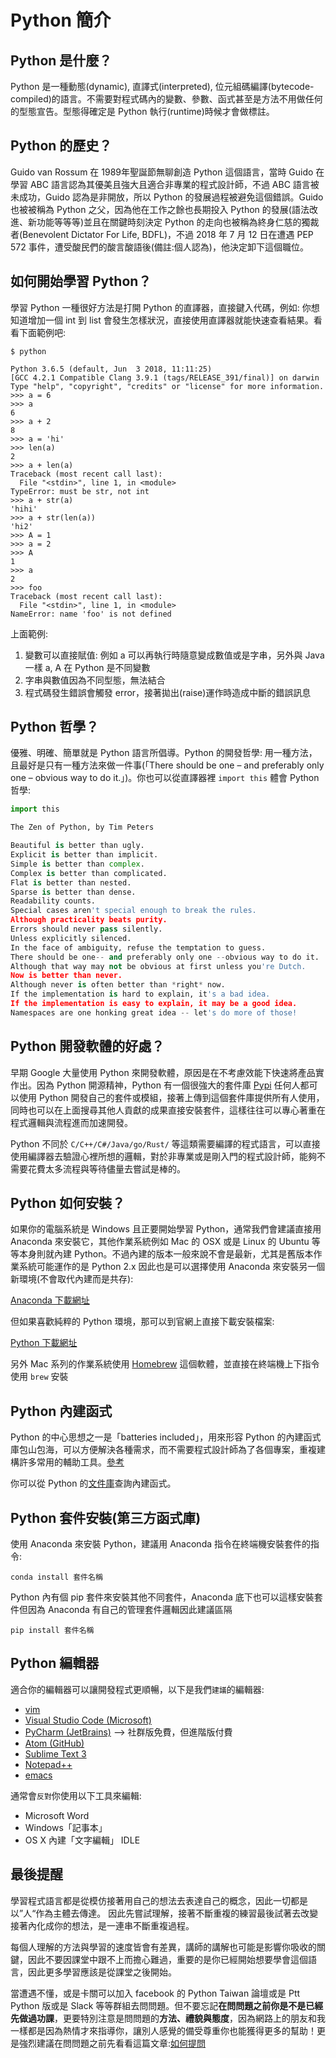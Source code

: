 
# Python 簡介


## Python 是什麼？ 

Python 是一種動態(dynamic), 直譯式(interpreted), 位元組碼編譯(bytecode-compiled)的語言。不需要對程式碼內的變數、參數、函式甚至是方法不用做任何的型態宣告。型態得確定是 Python 執行(runtime)時候才會做標註。


## Python 的歷史？

Guido van Rossum 在 1989年聖誕節無聊創造 Python 這個語言，當時 Guido 在學習 ABC 語言認為其優美且強大且適合非專業的程式設計師，不過 ABC 語言被未成功，Guido 認為是非開放，所以 Python 的發展過程被避免這個錯誤。Guido 也被被稱為 Python 之父，因為他在工作之餘也長期投入 Python 的發展(語法改進、新功能等等等)並且在關鍵時刻決定 Python 的走向也被稱為終身仁慈的獨裁者(Benevolent Dictator For Life, BDFL)，不過 2018 年 7 月 12 日在遭遇 PEP 572 事件，遭受酸民們的酸言酸語後(備註:個人認為)，他決定卸下這個職位。


## 如何開始學習 Python？

學習 Python 一種很好方法是打開 Python 的直譯器，直接鍵入代碼，例如: 你想知道增加一個 int 到 list 會發生怎樣狀況，直接使用直譯器就能快速查看結果。看看下面範例吧:

```
$ python

Python 3.6.5 (default, Jun  3 2018, 11:11:25)
[GCC 4.2.1 Compatible Clang 3.9.1 (tags/RELEASE_391/final)] on darwin
Type "help", "copyright", "credits" or "license" for more information.
>>> a = 6
>>> a
6
>>> a + 2
8
>>> a = 'hi'
>>> len(a)
2
>>> a + len(a)
Traceback (most recent call last):
  File "<stdin>", line 1, in <module>
TypeError: must be str, not int
>>> a + str(a)
'hihi'
>>> a + str(len(a))
'hi2'
>>> A = 1
>>> a = 2
>>> A
1
>>> a
2
>>> foo
Traceback (most recent call last):
  File "<stdin>", line 1, in <module>
NameError: name 'foo' is not defined
```

上面範例:
1. 變數可以直接賦值: 例如 a 可以再執行時隨意變成數值或是字串，另外與 Java 一樣 a, A 在 Python 是不同變數
2. 字串與數值因為不同型態，無法結合
3. 程式碼發生錯誤會觸發 error，接著拋出(raise)運作時造成中斷的錯誤訊息


## Python 哲學？

優雅、明確、簡單就是 Python 語言所倡導。Python 的開發哲學: 用一種方法，且最好是只有一種方法來做一件事(「There should be one – and preferably only one – obvious way to do it.」)。你也可以從直譯器裡 `import this` 體會 Python 哲學:

```python
import this

The Zen of Python, by Tim Peters

Beautiful is better than ugly.
Explicit is better than implicit.
Simple is better than complex.
Complex is better than complicated.
Flat is better than nested.
Sparse is better than dense.
Readability counts.
Special cases aren't special enough to break the rules.
Although practicality beats purity.
Errors should never pass silently.
Unless explicitly silenced.
In the face of ambiguity, refuse the temptation to guess.
There should be one-- and preferably only one --obvious way to do it.
Although that way may not be obvious at first unless you're Dutch.
Now is better than never.
Although never is often better than *right* now.
If the implementation is hard to explain, it's a bad idea.
If the implementation is easy to explain, it may be a good idea.
Namespaces are one honking great idea -- let's do more of those!
```

## Python 開發軟體的好處？

早期 Google 大量使用 Python 來開發軟體，原因是在不考慮效能下快速將產品實作出。因為 Python 開源精神，Python 有一個很強大的套件庫 [Pypi](https://pypi.org/) 任何人都可以使用 Python 開發自己的套件或模組，接著上傳到這個套件庫提供所有人使用，同時也可以在上面搜尋其他人貢獻的成果直接安裝套件，這樣往往可以專心著重在程式邏輯與流程進而加速開發。

Python 不同於 `C/C++/C#/Java/go/Rust/` 等這類需要編譯的程式語言，可以直接使用編譯器去驗證心裡所想的邏輯，對於非專業或是剛入門的程式設計師，能夠不需要花費太多流程與等待儘量去嘗試是棒的。


## Python 如何安裝？

如果你的電腦系統是 Windows 且正要開始學習 Python，通常我們會建議直接用 Anaconda 來安裝它，其他作業系統例如 Mac 的 OSX 或是 Linux 的 Ubuntu 等等本身則就內建 Python。不過內建的版本一般來說不會是最新，尤其是舊版本作業系統可能運作的是 Python 2.x 因此也是可以選擇使用 Anaconda 來安裝另一個新環境(不會取代內建而是共存):

[Anaconda 下載網址](https://www.anaconda.com/download/)


但如果喜歡純粹的 Python 環境，那可以到官網上直接下載安裝檔案:

[Python 下載網址](https://www.python.org/downloads/)


另外 Mac 系列的作業系統使用 [Homebrew](https://brew.sh/index_zh-tw) 這個軟體，並直接在終端機上下指令使用 `brew` 安裝


## Python 內建函式

Python 的中心思想之一是「batteries included」，用來形容 Python 的內建函式庫包山包海，可以方便解決各種需求，而不需要程式設計師為了各個專案，重複建構許多常用的輔助工具。[參考](https://pycontw.kktix.cc/events/tutorial-pycon2015)

你可以從 Python 的[文件庫](https://docs.python.org/3/library/functions.html)查詢內建函式。


## Python 套件安裝(第三方函式庫)

使用 Anaconda 來安裝 Python，建議用 Anaconda 指令在終端機安裝套件的指令:

```
conda install 套件名稱
```

Python 內有個 pip 套件來安裝其他不同套件，Anaconda 底下也可以這樣安裝套件但因為 Anaconda 有自己的管理套件邏輯因此建議區隔

```
pip install 套件名稱
```


## Python 編輯器

適合你的編輯器可以讓開發程式更順暢，以下是我們`建議`的編輯器:

+ [vim](https://www.vim.org/)
+ [Visual Studio Code (Microsoft) ](https://code.visualstudio.com/)
+ [PyCharm (JetBrains)](https://www.jetbrains.com/pycharm/) --> 社群版免費，但進階版付費
+ [Atom (GitHub)](https://atom.io/)
+ [Sublime Text 3](https://www.sublimetext.com/)
+ [Notepad++](http://notepad-plus-plus.org/)
+ [emacs](https://www.gnu.org/software/emacs/)


通常會`反對`你使用以下工具來編輯:

+ Microsoft Word
+ Windows「記事本」
+ OS X 內建「文字編輯」
IDLE


## 最後提醒

學習程式語言都是從模仿接著用自己的想法去表達自己的概念，因此一切都是以”人“作為主體去傳達。
因此先嘗試理解，接著不斷重複的練習最後試著去改變接著內化成你的想法，是一連串不斷重複過程。

每個人理解的方法與學習的速度皆會有差異，講師的講解也可能是影響你吸收的關鍵，因此不要因課堂中跟不上而擔心難過，重要的是你已經開始想要學會這個語言，因此更多學習應該是從課堂之後開始。

當遭遇不懂，或是卡關可以加入 facebook 的 Python Taiwan 論壇或是 Ptt Python 版或是 Slack 等等群組去問問題。但不要忘記**在問問題之前你是不是已經先做過功課**，更要特別注意是問問題的**方法、禮貌與態度**，因為網路上的朋友和我一樣都是因為熱情才來指導你，讓別人感覺的備受尊重你也能獲得更多的幫助！更是強烈建議在問問題之前先看看這篇文章:[如何提問](https://github.com/ryanhanwu/How-To-Ask-Questions-The-Smart-Way)





